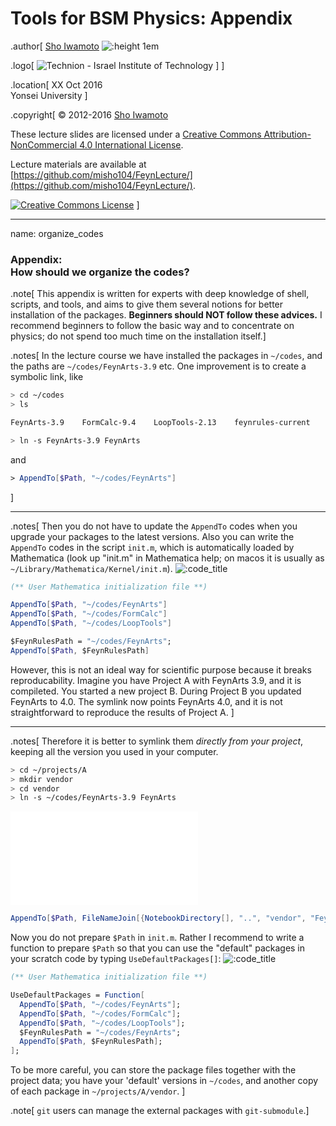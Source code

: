 # Tools for BSM Physics: Appendix

.author[
  [Sho Iwamoto](http://www.misho-web.com)
  ![:height 1em](assets/ShoIwamoto_ja.png)

  .logo[
    ![Technion - Israel Institute of Technology](assets/Technion_he.png)
  ]
]


.location[
  XX Oct 2016 <br>
  Yonsei University
]

.copyright[
  &copy; 2012-2016 <a href="http://www.misho-web.com">Sho Iwamoto</a>

  These lecture slides are licensed under a <a rel="license" href="http://creativecommons.org/licenses/by-nc/4.0/">Creative Commons Attribution-NonCommercial 4.0 International License</a>.

  Lecture materials are available at [https://github.com/misho104/FeynLecture/](https://github.com/misho104/FeynLecture/).

  <a rel="license" href="http://creativecommons.org/licenses/by-nc/4.0/"><img alt="Creative Commons License" style="border-width:0" src="assets/cc_by_nc.png" /></a>
]

---
name: organize_codes

### Appendix:<br> How should we organize the codes?

.note[
    This appendix is written for experts with deep knowledge of shell, scripts, and tools, and aims to give them several notions for better installation of the packages.
    **Beginners should NOT follow these advices.**
    I recommend beginners to follow the basic way and to concentrate on physics; do not spend too much time on the installation itself.]

.notes[
In the lecture course we have installed the packages in `~/codes`, and the paths are `~/codes/FeynArts-3.9` etc.
One improvement is to create a symbolic link, like
```sh
> cd ~/codes
> ls

FeynArts-3.9    FormCalc-9.4    LoopTools-2.13    feynrules-current

> ln -s FeynArts-3.9 FeynArts
```
  and
```mathematica
> AppendTo[$Path, "~/codes/FeynArts"]
```
]

---
.notes[
Then you do not have to update the `AppendTo` codes when you upgrade your packages to the latest versions.
Also you can write the `AppendTo` codes in the script `init.m`, which is automatically loaded by Mathematica (look up "init.m" in Mathematica help; on macos it is usually as `~/Library/Mathematica/Kernel/init.m`).
![:code_title](init.m)
```mathematica
(** User Mathematica initialization file **)

AppendTo[$Path, "~/codes/FeynArts"]
AppendTo[$Path, "~/codes/FormCalc"]
AppendTo[$Path, "~/codes/LoopTools"]

$FeynRulesPath = "~/codes/FeynArts";
AppendTo[$Path, $FeynRulesPath]
```

However, this is not an ideal way for scientific purpose because it breaks reproducability.
Imagine you have Project A with FeynArts 3.9, and it is compileted.
You started a new project B.
During Project B you updated FeynArts to 4.0.
The symlink now points FeynArts 4.0, and it is not straightforward to reproduce the results of Project A.
]

---
.notes[
Therefore it is better to symlink them *directly from your project*, keeping all the version you used in your computer.
```sh
> cd ~/projects/A
> mkdir vendor
> cd vendor
> ln -s ~/codes/FeynArts-3.9 FeynArts
```
![:code_title](~/projects/A/notes/crosssection.nb)
```mathematica
AppendTo[$Path, FileNameJoin[{NotebookDirectory[], "..", "vendor", "FeynArts"}]]
```

Now you do not prepare `$Path` in `init.m`.
Rather I recommend to write a function to prepare `$Path` so that you can use the "default" packages in your scratch code by typing `UseDefaultPackages[]`:
![:code_title](init.m)
```mathematica
(** User Mathematica initialization file **)

UseDefaultPackages = Function[
  AppendTo[$Path, "~/codes/FeynArts"];
  AppendTo[$Path, "~/codes/FormCalc"];
  AppendTo[$Path, "~/codes/LoopTools"];
  $FeynRulesPath = "~/codes/FeynArts";
  AppendTo[$Path, $FeynRulesPath];
];
```

To be more careful, you can store the package files together with the project data; you have your 'default' versions in `~/codes`, and another copy of each package in `~/projects/A/vendor`.
]

.note[
  `git` users can manage the external packages with `git-submodule`.]
